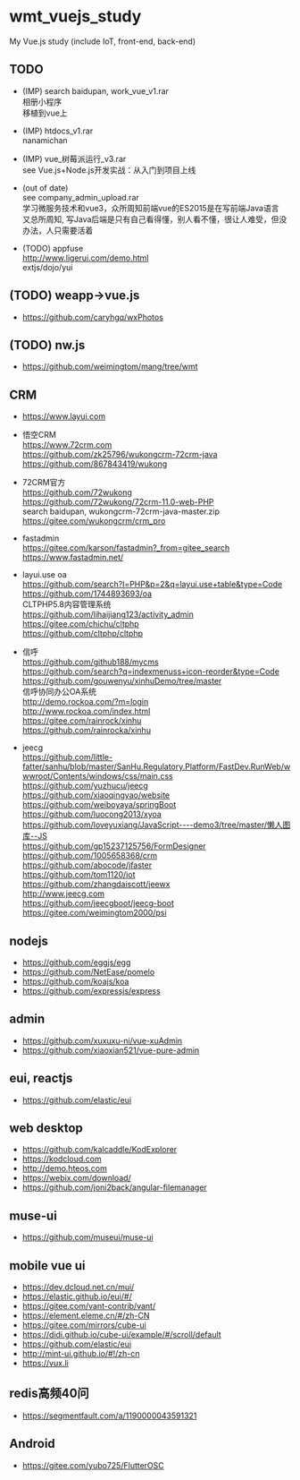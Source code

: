 # wmt_vuejs_study
My Vue.js study (include IoT, front-end, back-end)  

## TODO  
* (IMP) search baidupan, work_vue_v1.rar  
相册小程序  
移植到vue上  

* (IMP) htdocs_v1.rar  
nanamichan  

* (IMP) vue_树莓派运行_v3.rar  
see Vue.js+Node.js开发实战：从入门到项目上线   

* (out of date)  
see company_admin_upload.rar    
学习微服务技术和vue3，众所周知前端vue的ES2015是在写前端Java语言  
又总所周知, 写Java后端是只有自己看得懂，别人看不懂，很让人难受，但没办法，人只需要活着  

* (TODO) appfuse  
http://www.ligerui.com/demo.html  
extjs/dojo/yui  

## (TODO) weapp->vue.js  
* https://github.com/caryhgq/wxPhotos  

## (TODO) nw.js  
* https://github.com/weimingtom/mang/tree/wmt  

## CRM  
* https://www.layui.com  

* 悟空CRM  
https://www.72crm.com  
https://github.com/zk25796/wukongcrm-72crm-java  
https://github.com/867843419/wukong  

* 72CRM官方  
https://github.com/72wukong  
https://github.com/72wukong/72crm-11.0-web-PHP  
search baidupan, wukongcrm-72crm-java-master.zip  
https://gitee.com/wukongcrm/crm_pro  

* fastadmin  
https://gitee.com/karson/fastadmin?_from=gitee_search  
https://www.fastadmin.net/  

* layui.use oa  
https://github.com/search?l=PHP&p=2&q=layui.use+table&type=Code  
https://github.com/1744893693/oa  
CLTPHP5.8内容管理系统  
https://github.com/lihaijiang123/activity_admin  
https://gitee.com/chichu/cltphp  
https://github.com/cltphp/cltphp  

* 信呼  
https://github.com/github188/mycms  
https://github.com/search?q=indexmenuss+icon-reorder&type=Code  
https://github.com/gouwenyu/xinhuDemo/tree/master  
信呼协同办公OA系统  
http://demo.rockoa.com/?m=login  
http://www.rockoa.com/index.html  
https://gitee.com/rainrock/xinhu  
https://github.com/rainrocka/xinhu  

* jeecg  
https://github.com/little-fatter/sanhu/blob/master/SanHu.Regulatory.Platform/FastDev.RunWeb/wwwroot/Contents/windows/css/main.css  
https://github.com/yuzhucu/jeecg  
https://github.com/xiaoqingyao/website  
https://github.com/weiboyaya/springBoot  
https://github.com/luocong2013/xyoa  
https://github.com/loveyuxiang/JavaScript----demo3/tree/master/懒人图库--JS  
https://github.com/gp15237125756/FormDesigner  
https://github.com/1005658368/crm  
https://github.com/abocode/jfaster  
https://github.com/tom1120/iot  
https://github.com/zhangdaiscott/jeewx  
http://www.jeecg.com  
https://github.com/jeecgboot/jeecg-boot  
https://gitee.com/weimingtom2000/psi  

## nodejs  
* https://github.com/eggjs/egg  
* https://github.com/NetEase/pomelo  
* https://github.com/koajs/koa  
* https://github.com/expressjs/express  

## admin  
* https://github.com/xuxuxu-ni/vue-xuAdmin  
* https://github.com/xiaoxian521/vue-pure-admin  

## eui, reactjs  
* https://github.com/elastic/eui  

## web desktop  
* https://github.com/kalcaddle/KodExplorer  
* https://kodcloud.com  
* http://demo.hteos.com  
* https://webix.com/download/  
* https://github.com/joni2back/angular-filemanager  

## muse-ui  
* https://github.com/museui/muse-ui  

## mobile vue ui  
* https://dev.dcloud.net.cn/mui/  
* https://elastic.github.io/eui/#/  
* https://gitee.com/vant-contrib/vant/  
* https://element.eleme.cn/#/zh-CN  
* https://gitee.com/mirrors/cube-ui  
* https://didi.github.io/cube-ui/example/#/scroll/default  
* https://github.com/elastic/eui  
* http://mint-ui.github.io/#!/zh-cn  
* https://vux.li  

## redis高频40问  
* https://segmentfault.com/a/1190000043591321  

## Android  
* https://gitee.com/yubo725/FlutterOSC  
